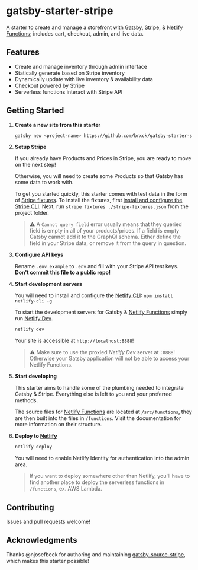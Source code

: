 # gatsby-starter-stripe

A starter to create and manage a storefront with [Gatsby](https://www.gatsbyjs.org/), [Stripe](https://stripe.com/), & [Netlify Functions](https://www.netlify.com/docs/functions/); includes cart, checkout, admin, and live data.

## Features

- Create and manage inventory through admin interface
- Statically generate based on Stripe inventory
- Dynamically update with live inventory & availability data
- Checkout powered by Stripe
- Serverless functions interact with Stripe API

## Getting Started

1. **Create a new site from this starter**

   ```sh
   gatsby new <project-name> https://github.com/brxck/gatsby-starter-stripe
   ```

2. **Setup Stripe**

   If you already have Products and Prices in Stripe, you are ready to move on the next step!

   Otherwise, you will need to create some Products so that Gatsby has some data to work with.

   To get you started quickly, this starter comes with test data in the form of [Stripe fixtures](https://stripe.com/docs/cli/fixtures). To install the fixtures, first [install and configure the Stripe CLI](https://stripe.com/docs/stripe-cli#install). Next, run `stripe fixtures ./stripe-fixtures.json` from the project folder.

   > :warning: A `Cannot query field` error usually means that they queried field is empty in all of your products/prices. If a field is empty Gatsby cannot add it to the GraphQl schema. Either define the field in your Stripe data, or remove it from the query in question.

3. **Configure API keys**

   Rename `.env.example` to `.env` and fill with your Stripe API test keys. **Don't commit this file to a public repo!**

4. **Start development servers**

   You will need to install and configure the [Netlify CLI](https://docs.netlify.com/cli/get-started/): `npm install netlify-cli -g`

   To start the development servers for Gatsby & [Netlify Functions](https://github.com/netlify/netlify-lambda#usage) simply run [Netlify Dev](https://www.netlify.com/products/dev).

   ```sh
   netlify dev
   ```

   Your site is accessible at `http://localhost:8888`!

   > :warning: Make sure to use the proxied _Netilfy Dev_ server at `:8888`! Otherwise your Gatsby application will not be able to access your Netlify Functions.

5. **Start developing**

   This starter aims to handle some of the plumbing needed to integrate Gatsby & Stripe. Everything else is left to you and your preferred methods.

   The source files for [Netlify Functions](https://www.netlify.com/docs/functions/) are located at `/src/functions`, they are then built into the files in `/functions`. Visit the documentation for more information on their structure.

6. **Deploy to [Netlify](https://www.netlify.com/docs)**

   ```sh
   netlify deploy
   ```

   You will need to enable Netlify Identity for authentication into the admin area.

   > If you want to deploy somewhere other than Netlify, you'll have to find another place to deploy the serverless functions in `/functions`, ex. AWS Lambda.

## Contributing

Issues and pull requests welcome!

## Acknowledgments

Thanks @njosefbeck for authoring and maintaining [gatsby-source-stripe](https://github.com/njosefbeck/gatsby-source-stripe), which makes this starter possible!

